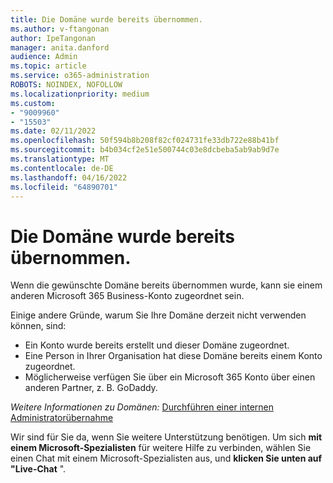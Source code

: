 ```yaml
---
title: Die Domäne wurde bereits übernommen.
ms.author: v-ftangonan
author: IpeTangonan
manager: anita.danford
audience: Admin
ms.topic: article
ms.service: o365-administration
ROBOTS: NOINDEX, NOFOLLOW
ms.localizationpriority: medium
ms.custom:
- "9009960"
- "15503"
ms.date: 02/11/2022
ms.openlocfilehash: 50f594b8b208f82cf024731fe33db722e88b41bf
ms.sourcegitcommit: b4b034cf2e51e500744c03e8dcbeba5ab9ab9d7e
ms.translationtype: MT
ms.contentlocale: de-DE
ms.lasthandoff: 04/16/2022
ms.locfileid: "64890701"
---
```

# <a name="domain-is-already-taken"></a>Die Domäne wurde bereits übernommen.

Wenn die gewünschte Domäne bereits übernommen wurde, kann sie einem anderen Microsoft 365 Business-Konto zugeordnet sein.

Einige andere Gründe, warum Sie Ihre Domäne derzeit nicht verwenden können, sind:

- Ein Konto wurde bereits erstellt und dieser Domäne zugeordnet.
- Eine Person in Ihrer Organisation hat diese Domäne bereits einem Konto zugeordnet.
- Möglicherweise verfügen Sie über ein Microsoft 365 Konto über einen anderen Partner, z. B. GoDaddy.

*Weitere Informationen zu Domänen:* 
 [Durchführen einer internen Administratorübernahme](https://docs.microsoft.com/microsoft-365/admin/misc/become-the-admin)

Wir sind für Sie da, wenn Sie weitere Unterstützung benötigen. Um sich **mit einem Microsoft-Spezialisten** für weitere Hilfe zu verbinden, wählen Sie einen Chat mit einem Microsoft-Spezialisten aus, und **klicken Sie unten auf "Live-Chat** ".
